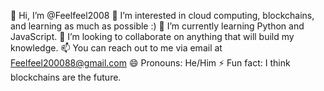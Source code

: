 👋 Hi, I’m @Feelfeel2008
👀 I’m interested in cloud computing, blockchains, and learning as much as possible :)
🌱 I’m currently learning Python and JavaScript.
💞️ I’m looking to collaborate on anything that will build my knowledge.
📫 You can reach out to me via email at Feelfeel200088@gmail.com
😄 Pronouns: He/Him
⚡ Fun fact: I think blockchains are the future.

<!---
Feelfeel2008/Feelfeel2008 is a ✨ special ✨ repository because its `README.md` (this file) appears on your GitHub profile.
You can click the Preview link to take a look at your changes.
--->
